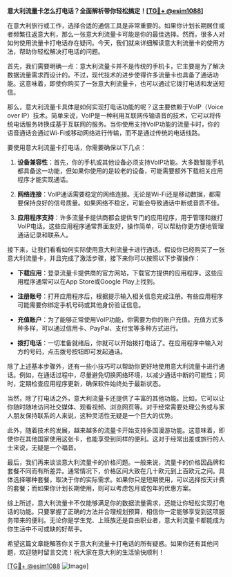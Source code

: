**意大利流量卡怎么打电话？全面解析带你轻松搞定！[[TG💪+ @esim1088](https://t.me/s/esim1088)]**

在意大利旅行或工作，选择合适的通信工具是非常重要的。如果你计划长期居住或者频繁往返意大利，那么一张意大利流量卡可能是你的最佳选择。然而，很多人对如何使用流量卡打电话存在疑问。今天，我们就来详细解读意大利流量卡的使用方法，帮助你轻松解决打电话的问题。

首先，我们需要明确一点：意大利流量卡并不是传统的手机卡，它主要是为了解决数据流量需求而设计的。不过，现代技术的进步使得许多流量卡也具备了通话功能。这意味着，即使你购买了一张意大利流量卡，也可以通过它拨打电话和发送短信。

那么，意大利流量卡具体是如何实现打电话功能的呢？这主要依赖于VoIP（Voice over IP）技术。简单来说，VoIP是一种利用互联网传输语音的技术，它可以将传统电话服务转换成基于互联网的服务。当你使用支持VoIP功能的流量卡时，你的语音通话会通过Wi-Fi或移动网络进行传输，而不是通过传统的电话线路。

要使用意大利流量卡打电话，你需要确保以下几点：

1. **设备兼容性**：首先，你的手机或其他设备必须支持VoIP功能。大多数智能手机都具备这一功能，但如果你使用的是较老的设备，可能需要额外下载相关应用程序才能实现通话。

2. **网络连接**：VoIP通话需要稳定的网络连接。无论是Wi-Fi还是移动数据，都需要保持良好的信号质量。如果网络不稳定，可能会导致通话中断或音质不佳。

3. **应用程序支持**：许多流量卡提供商都会提供专门的应用程序，用于管理和拨打VoIP电话。这些应用程序通常界面友好，操作简单，可以帮助你更方便地管理通话记录和联系人。

接下来，让我们看看如何实际使用意大利流量卡进行通话。假设你已经购买了一张意大利流量卡，并且完成了激活步骤，接下来你可以按照以下步骤操作：

- **下载应用**：登录流量卡提供商的官方网站，下载官方提供的应用程序。这些应用程序通常可以在App Store或Google Play上找到。
  
- **注册账号**：打开应用程序后，根据提示输入相关信息完成注册。有些应用程序可能需要你绑定手机号码或其他身份验证信息。

- **充值账户**：为了能够正常使用VoIP功能，你需要为你的账户充值。充值方式多种多样，可以通过信用卡、PayPal、支付宝等多种方式进行。

- **拨打电话**：一切准备就绪后，你就可以开始拨打电话了。在应用程序中输入对方的号码，点击拨号按钮即可发起通话。

除了上述基本步骤外，还有一些小技巧可以帮助你更好地使用意大利流量卡进行通话。例如，在通话过程中，尽量避免切换网络环境，以减少通话中断的可能性；同时，定期检查应用程序更新，确保软件始终处于最新状态。

当然，除了打电话之外，意大利流量卡还提供了丰富的其他功能。比如，它可以让你随时随地访问社交媒体、观看视频、浏览网页等。对于经常需要处理公务或与家人朋友保持联系的人来说，这种灵活性无疑是一个巨大的优势。

此外，随着技术的发展，越来越多的流量卡开始支持多国漫游功能。这意味着，即使你在其他国家使用这张卡，也能享受到同样的便利。这对于经常出差或旅行的人士来说，无疑是一个福音。

最后，我们再来谈谈意大利流量卡的价格问题。一般来说，流量卡的价格因品牌和套餐不同而有所差异。通常情况下，价格区间大致在几十欧元到上百欧元之间。具体选择哪种套餐，取决于你的实际需求。如果你只是短期使用，可以选择按天计费的套餐；而如果你计划长期使用，则可以考虑包月或包年的优惠方案。

综上所述，意大利流量卡不仅能够满足你的数据流量需求，还能让你轻松实现打电话的功能。只要掌握了正确的方法并合理规划预算，相信你一定能够享受到这项服务带来的便利。无论你是学生党、上班族还是自由职业者，意大利流量卡都能成为你生活中不可或缺的好帮手。

希望这篇文章能解答你关于意大利流量卡打电话的所有疑惑。如果你还有其他问题，欢迎随时留言交流！祝大家在意大利的生活愉快顺利！

[[TG💪+ @esim1088](https://t.me/s/esim1088) ![Image](https://i.postimg.cc/4NQfJmqS/Snipaste-2025-05-13-00-14-12.png)]